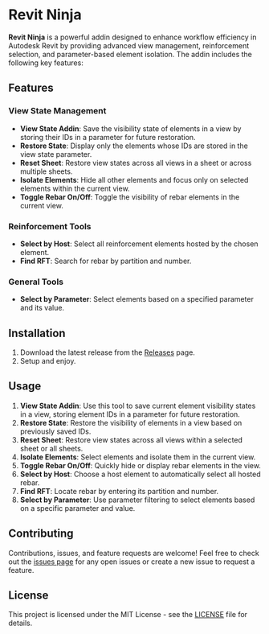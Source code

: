 # Revit Ninja

**Revit Ninja** is a powerful addin designed to enhance workflow efficiency in Autodesk Revit by providing advanced view management, reinforcement selection, and parameter-based element isolation. The addin includes the following key features:

## Features

### View State Management
- **View State Addin**: Save the visibility state of elements in a view by storing their IDs in a parameter for future restoration.
- **Restore State**: Display only the elements whose IDs are stored in the view state parameter.
- **Reset Sheet**: Restore view states across all views in a sheet or across multiple sheets.
- **Isolate Elements**: Hide all other elements and focus only on selected elements within the current view.
- **Toggle Rebar On/Off**: Toggle the visibility of rebar elements in the current view.

### Reinforcement Tools
- **Select by Host**: Select all reinforcement elements hosted by the chosen element.
- **Find RFT**: Search for rebar by partition and number.

### General Tools
- **Select by Parameter**: Select elements based on a specified parameter and its value.

## Installation

1. Download the latest release from the [Releases](https://github.com/oelshaf3y/Revit-Ninja/releases) page.
2. Setup and enjoy.

## Usage

1. **View State Addin**: Use this tool to save current element visibility states in a view, storing element IDs in a parameter for future restoration.
2. **Restore State**: Restore the visibility of elements in a view based on previously saved IDs.
3. **Reset Sheet**: Restore view states across all views within a selected sheet or all sheets.
4. **Isolate Elements**: Select elements and isolate them in the current view.
5. **Toggle Rebar On/Off**: Quickly hide or display rebar elements in the view.
6. **Select by Host**: Choose a host element to automatically select all hosted rebar.
7. **Find RFT**: Locate rebar by entering its partition and number.
8. **Select by Parameter**: Use parameter filtering to select elements based on a specific parameter and value.

## Contributing

Contributions, issues, and feature requests are welcome! Feel free to check out the [issues page](https://github.com/oelshaf3y/Revit-Ninja/issues) for any open issues or create a new issue to request a feature.

## License

This project is licensed under the MIT License - see the [LICENSE](LICENSE) file for details.

